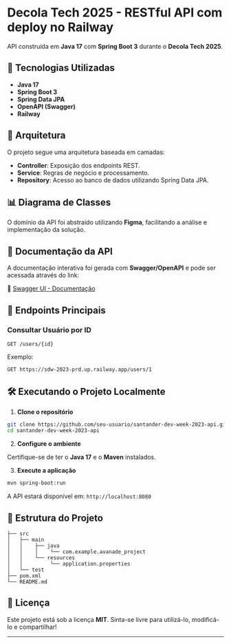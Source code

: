 # Decola Tech 2025 - RESTful API com deploy no Railway

API construída em **Java 17** com **Spring Boot 3** durante o **Decola Tech 2025**.

## 🚀 Tecnologias Utilizadas

- **Java 17**
- **Spring Boot 3**
- **Spring Data JPA**
- **OpenAPI (Swagger)**
- **Railway**

## 📐 Arquitetura

O projeto segue uma arquitetura baseada em camadas:

- **Controller**: Exposição dos endpoints REST.
- **Service**: Regras de negócio e processamento.
- **Repository**: Acesso ao banco de dados utilizando Spring Data JPA.

## 📊 Diagrama de Classes

O domínio da API foi abstraído utilizando **Figma**, facilitando a análise e implementação da solução.

## 📘 Documentação da API

A documentação interativa foi gerada com **Swagger/OpenAPI** e pode ser acessada através do link:

🔗 [Swagger UI - Documentação](project-avanade-production.up.railway.app/swagger-ui.html)

## 📌 Endpoints Principais

### Consultar Usuário por ID

```
GET /users/{id}
```
Exemplo:

```bash
GET https://sdw-2023-prd.up.railway.app/users/1
```

## 🛠️ Executando o Projeto Localmente

1. **Clone o repositório**

```bash
git clone https://github.com/seu-usuario/santander-dev-week-2023-api.git
cd santander-dev-week-2023-api
```

2. **Configure o ambiente**

Certifique-se de ter o **Java 17** e o **Maven** instalados.

3. **Execute a aplicação**

```bash
mvn spring-boot:run
```

A API estará disponível em: `http://localhost:8080`

## 📂 Estrutura do Projeto

```
├── src
│   ├── main
│   │    ├── java
│   │    │    └── com.example.avanade_project
│   │    └── resources
│   │         └── application.properties
│   └── test
├── pom.xml
└── README.md
```


## 📄 Licença

Este projeto está sob a licença **MIT**. Sinta-se livre para utilizá-lo, modificá-lo e compartilhar!

---


